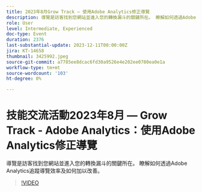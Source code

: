 ```yaml
---
title: 2023年8月Grow Track — 使用Adobe Analytics修正導覽
description: 導覽是訪客找到您網站並進入您的轉換漏斗的關鍵所在。 瞭解如何透過Adobe Analytics追蹤導覽效率及如何加以改善。
role: User
level: Intermediate, Experienced
doc-type: Event
duration: 2376
last-substantial-update: 2023-12-11T00:00:00Z
jira: KT-14658
thumbnail: 3425992.jpeg
source-git-commit: a7785ee8dcac6fd30a9526e4e202ee0780ea0e1a
workflow-type: tm+mt
source-wordcount: '103'
ht-degree: 0%

---
```



# 技能交流活動2023年8月 — Grow Track - Adobe Analytics：使用Adobe Analytics修正導覽

導覽是訪客找到您網站並進入您的轉換漏斗的關鍵所在。 瞭解如何透過Adobe Analytics追蹤導覽效率及如何加以改善。

>[!VIDEO](https://video.tv.adobe.com/v/3425992/?learn=on)
